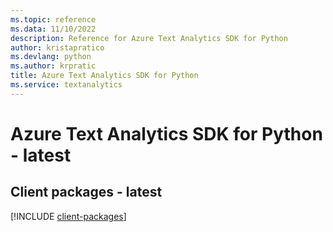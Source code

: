 ```yaml
---
ms.topic: reference
ms.data: 11/10/2022
description: Reference for Azure Text Analytics SDK for Python
author: kristapratico
ms.devlang: python
ms.author: krpratic
title: Azure Text Analytics SDK for Python
ms.service: textanalytics
---
```

# Azure Text Analytics SDK for Python - latest

## Client packages - latest
[!INCLUDE [client-packages](text-analytics-client-index.md)]